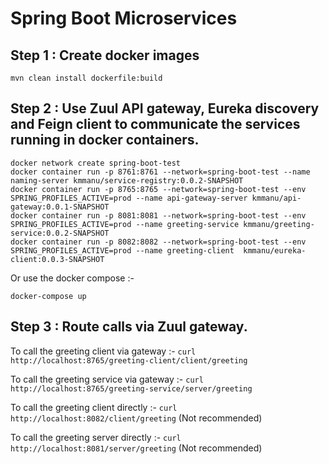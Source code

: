 # Spring Boot Microservices

## Step 1  : Create docker images

`mvn clean install dockerfile:build`

## Step 2  : Use Zuul API gateway, Eureka discovery and Feign client to communicate the services running in docker containers.

```
docker network create spring-boot-test
docker container run -p 8761:8761 --network=spring-boot-test --name naming-server kmmanu/service-registry:0.0.2-SNAPSHOT
docker container run -p 8765:8765 --network=spring-boot-test --env SPRING_PROFILES_ACTIVE=prod --name api-gateway-server kmmanu/api-gateway:0.0.1-SNAPSHOT
docker container run -p 8081:8081 --network=spring-boot-test --env SPRING_PROFILES_ACTIVE=prod --name greeting-service kmmanu/greeting-service:0.0.2-SNAPSHOT
docker container run -p 8082:8082 --network=spring-boot-test --env SPRING_PROFILES_ACTIVE=prod --name greeting-client  kmmanu/eureka-client:0.0.3-SNAPSHOT
```

Or use the docker compose :-


```
docker-compose up

```

## Step 3  : Route calls via Zuul gateway.

To call the greeting client via gateway :- `curl http://localhost:8765/greeting-client/client/greeting`

To call the greeting service via gateway :- `curl http://localhost:8765/greeting-service/server/greeting`    

To call the greeting client directly :- `curl http://localhost:8082/client/greeting`  (Not recommended)

To call the greeting server directly :-  `curl http://localhost:8081/server/greeting` (Not recommended)


